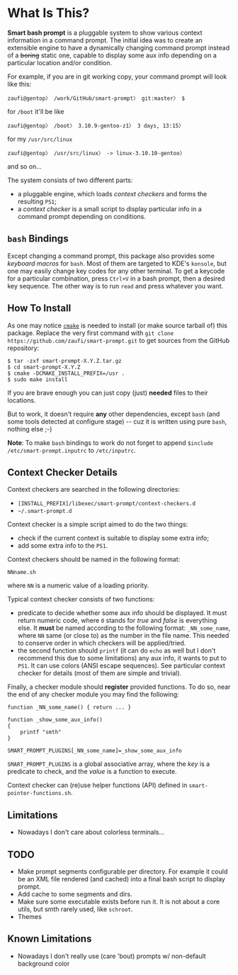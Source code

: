 What Is This?
=============

**Smart bash prompt** is a pluggable system to show various context information in a command prompt.
The initial idea was to create an extensible engine to have a dynamically changing command prompt instead
of a <strike>boring</strike> static one, capable to display some aux info depending on a particular location
and/or condition.

For example, if you are in git working copy, your command prompt will look like this:

    zaufi@gentop〉 /work/GitHub/smart-prompt〉 git:master〉 $

for `/boot` it'll be like

    zaufi@gentop〉 /boot〉 3.10.9-gentoo-z1〉 3 days, 13:15〉

for my `/usr/src/linux`

    zaufi@gentop〉 /usr/src/linux〉 -> linux-3.10.10-gentoo〉

and so on...


The system consists of two different parts:
- a pluggable engine, which loads _context checkers_ and forms the resulting `PS1`;
- a _context checker_ is a small script to display particular info in a command prompt depending on conditions.


`bash` Bindings
---------------

Except changing a command prompt, this package also provides some _keyboard macros_ for `bash`.
Most of them are targeted to KDE's `konsole`, but one may easily change key codes for any other terminal.
To get a keycode for a particular combination, press `Ctrl+V` in a bash prompt, then a desired key sequence.
The other way is to run `read` and press whatever you want.


How To Install
--------------

As one may notice [`cmake`](http://cmake.org) is needed to install (or make source tarball of) this package.
Replace the very first command with `git clone https://github.com/zaufi/smart-prompt.git` to get sources
from the GitHub repository:

    $ tar -zxf smart-prompt-X.Y.Z.tar.gz
    $ cd smart-prompt-X.Y.Z
    $ cmake -DCMAKE_INSTALL_PREFIX=/usr .
    $ sudo make install

If you are brave enough you can just copy (just) **needed** files to their locations.

But to work, it doesn't require **any** other dependencies, except `bash` (and some tools detected at configure stage) --
cuz it is written using pure `bash`, nothing else ;-)

**Note**: To make `bash` bindings to work do not forget to append `$include /etc/smart-prompt.inputrc` to `/etc/inputrc`.


Context Checker Details
-----------------------

Context checkers are searched in the following directories:
- `[INSTALL_PREFIX]/libexec/smart-prompt/context-checkers.d`
- `~/.smart-prompt.d`

Context checker is a simple script aimed to do the two things:
- check if the current context is suitable to display some extra info;
- add some extra info to the `PS1`.


Context checkers should be named in the following format:

    NNname.sh

where `NN` is a numeric value of a loading priority.

Typical context checker consists of two functions:
* predicate to decide whether some aux info should be displayed. It must return numeric code, where `0` stands for _true_
  and _false_ is everything else. It **must** be named according to the following format: `_NN_some_name`, where `NN` same
  (or close to) as the number in the file name. This needed to conserve order in which checkers will be applied/tried.
* the second function should `printf` (it can do `echo` as well but I don't recommend this due to some limitations) any aux
  info, it wants to put to `PS1`. It can use colors (ANSI escape sequences). See particular context checker for details
  (most of them are simple and trivial).

Finally, a checker module should **register** provided functions. To do so, near the end of any checker module you may find
the following:

    function _NN_some_name() { return ... }

    function _show_some_aux_info()
    {
        printf "smth"
    }

    SMART_PROMPT_PLUGINS[_NN_some_name]=_show_some_aux_info

`SMART_PROMPT_PLUGINS` is a global associative array, where the _key_ is a predicate to check, and the _value_ is a function
to execute.

Context checker can (re)use helper functions (API) defined in `smart-pointer-functions.sh`.


Limitations
-----------

* Nowadays I don't care about colorless terminals...

TODO
----

* Make prompt segments configurable per directory. For example it could be an XML file rendered (and cached)
  into a final bash script to display prompt.
* Add cache to some segments and dirs.
* Make sure some executable exists before run it. It is not about a core utils, but smth rarely used,
  like `schroot`.
* Themes


Known Limitations
-----------------

* Nowadays I don't really use (care 'bout) prompts w/ non-default background color
